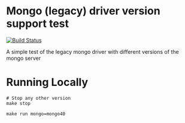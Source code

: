 # Mongo (legacy) driver version support test

[![Build Status](https://travis-ci.com/gsdevme/mongo-compat-test.svg?branch=master)](https://travis-ci.com/gsdevme/mongo-compat-test)

A simple test of the legacy mongo driver with different versions of the mongo server

# Running Locally

```
# Stop any other version
make stop

make run mongo=mongo40
```
